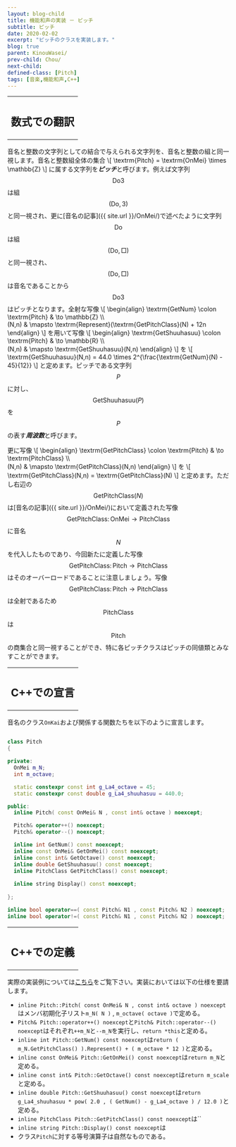 ```yaml
---
layout: blog-child
title: 機能和声の実装 － ピッチ
subtitle: ピッチ
date: 2020-02-02
excerpt: "ピッチのクラスを実装します。"
blog: true
parent: KinouWasei/
prev-child: Chou/
next-child:
defined-class: [Pitch]
tags: [音楽,機能和声,C++]
---
```


<table>
  <tr>
    <th>
      <h2>数式での翻訳</h2>
    </th>
  </tr>
</table>

音名と整数の文字列としての結合で与えられる文字列を、音名と整数の組と同一視します。音名と整数組全体の集合
\\[
\textrm{Pitch} = \textrm{OnMei} \times \mathbb{Z}
\\]
に属する文字列を***ピッチ***と呼びます。例えば文字列$$\textrm{Do}3$$は組$$(\textrm{Do},3)$$と同一視され、更に[音名の記事]({{ site.url }}/OnMei/)で述べたように文字列$$\textrm{Do}$$は組$$(\textrm{Do},\textrm{□})$$と同一視され、$$(\textrm{Do},\textrm{□})$$は音名であることから$$\textrm{Do}3$$はピッチとなります。全射な写像
\\[
\begin{align}
\textrm{GetNum} \colon \textrm{Pitch} & \to \mathbb{Z} \\\\\
(N,n) & \mapsto \textrm{Represent}(\textrm{GetPitchClass}(N) + 12n
\end{align}
\\]
を用いて写像
\\[
\begin{align}
\textrm{GetShuuhasuu} \colon \textrm{Pitch} & \to \mathbb{R} \\\\\
(N,n) & \mapsto \textrm{GetShuuhasuu}(N,n)
\end{align}
\\]
を
\\[
\textrm{GetShuuhasuu}(N,n) = 44.0 \times 2^{\frac{\textrm{GetNum}(N) - 45}{12}}
\\]
と定めます。ピッチである文字列$$P$$に対し、$$\textrm{GetShuuhasuu}(P)$$を$$P$$の表す***周波数***と呼びます。

更に写像
\\[
\begin{align}
\textrm{GetPitchClass} \colon \textrm{Pitch} & \to \textrm{PitchClass} \\\\\
(N,n) & \mapsto \textrm{GetPitchClass}(N,n)
\end{align}
\\]
を
\\[
\textrm{GetPitchClass}(N,n) = \textrm{GetPitchClass}(N)
\\]
と定めます。ただし右辺の$$\textrm{GetPitchClass}(N)$$は[音名の記事]({{ site.url }}/OnMei/)において定義された写像$$\textrm{GetPitchClass} \colon \textrm{OnMei} \to \textrm{PitchClass}$$に音名$$N$$を代入したものであり、今回新たに定義した写像$$\textrm{GetPitchClass} \colon \textrm{Pitch} \to \textrm{PitchClass}$$はそのオーバーロードであることに注意しましょう。写像$$\textrm{GetPitchClass} \colon \textrm{Pitch} \to \textrm{PitchClass}$$は全射であるため$$\textrm{PitchClass}$$は$$\textrm{Pitch}$$の商集合と同一視することができ、特に各ピッチクラスはピッチの同値類とみなすことができます。


<table>
  <tr>
    <th>
      <h2>C++での宣言</h2>
    </th>
  </tr>
</table>

音名のクラス`OnKai`および関係する関数たちを以下のように宣言します。

~~~c++

class Pitch
{

private:
  OnMei m_N;
  int m_octave;

  static constexpr const int g_La4_octave = 45;
  static constexpr const double g_La4_shuuhasuu = 440.0;

public:
  inline Pitch( const OnMei& N , const int& octave ) noexcept;

  Pitch& operator++() noexcept;
  Pitch& operator--() noexcept;

  inline int GetNum() const noexcept;
  inline const OnMei& GetOnMei() const noexcept;
  inline const int& GetOctave() const noexcept;
  inline double GetShuuhasuu() const noexcept;
  inline PitchClass GetPitchClass() const noexcept;
  
  inline string Display() const noexcept;
  
};

inline bool operator==( const Pitch& N1 , const Pitch& N2 ) noexcept;
inline bool operator!=( const Pitch& N1 , const Pitch& N2 ) noexcept;

~~~


<table>
  <tr>
    <th>
      <h2>C++での定義</h2>
    </th>
  </tr>
</table>

実際の実装例については[こちら](https://github.com/p-adic/cpp/tree/master/Music/OnMei/Pitch)をご覧下さい。実装においては以下の仕様を要請します。
- `inline Pitch::Pitch( const OnMei& N , const int& octave ) noexcept`はメンバ初期化子リスト`m_N( N )` , `m_octave( octave )`で定める。
- `Pitch& Pitch::operator++() noexcept`と`Pitch& Pitch::operator--() noexcept`はそれぞれ`++m_N`と`--m_N`を実行し、`return *this`と定める。
- `inline int Pitch::GetNum() const noexcept`は`return ( m_N.GetPitchClass() ).Represent() + ( m_octave * 12 )`と定める。
- `inline const OnMei& Pitch::GetOnMei() const noexcept`は`return m_N`と定める。
- `inline const int& Pitch::GetOctave() const noexcept`は`return m_scale`と定める。
- `inline double Pitch::GetShuuhasuu() const noexcept`は`return g_La4_shuuhasuu * pow( 2.0 , ( GetNum() - g_La4_octave ) / 12.0 )`と定める。
- `inline PitchClass Pitch::GetPitchClass() const noexcept`は``
- `inline string Pitch::Display() const noexcept`は
- クラス`Pitch`に対する等号演算子は自然なものである。
